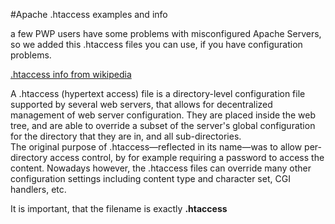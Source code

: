 #Apache .htaccess examples and info

a few PWP users have some problems with misconfigured Apache Servers, so we added this .htaccess files you can use, if you have configuration problems.  

[.htaccess info from wikipedia](http://en.wikipedia.org/wiki/Htaccess)  

A .htaccess (hypertext access) file is a directory-level configuration file supported by several web servers, that allows for decentralized management of web server configuration. They are placed inside the web tree, and are able to override a subset of the server's global configuration for the directory that they are in, and all sub-directories.  
The original purpose of .htaccess—reflected in its name—was to allow per-directory access control, by for example requiring a password to access the content. Nowadays however, the .htaccess files can override many other configuration settings including content type and character set, CGI handlers, etc.  

It is important, that the filename is exactly **.htaccess**  
